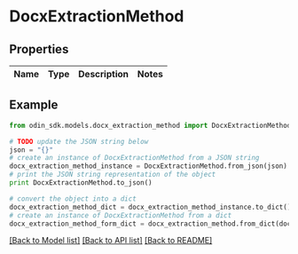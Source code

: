 # DocxExtractionMethod


## Properties

Name | Type | Description | Notes
------------ | ------------- | ------------- | -------------

## Example

```python
from odin_sdk.models.docx_extraction_method import DocxExtractionMethod

# TODO update the JSON string below
json = "{}"
# create an instance of DocxExtractionMethod from a JSON string
docx_extraction_method_instance = DocxExtractionMethod.from_json(json)
# print the JSON string representation of the object
print DocxExtractionMethod.to_json()

# convert the object into a dict
docx_extraction_method_dict = docx_extraction_method_instance.to_dict()
# create an instance of DocxExtractionMethod from a dict
docx_extraction_method_form_dict = docx_extraction_method.from_dict(docx_extraction_method_dict)
```
[[Back to Model list]](../README.md#documentation-for-models) [[Back to API list]](../README.md#documentation-for-api-endpoints) [[Back to README]](../README.md)


